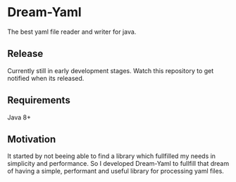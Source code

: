 # Dream-Yaml
The best yaml file reader and writer for java.
## Release
Currently still in early development stages. Watch this repository to get notified when its released.
## Requirements
Java 8+
## Motivation
It started by not beeing able to find a library which fullfilled my needs in simplicity and performance.
So I developed Dream-Yaml to fullfill that dream of having a simple, performant and useful library for processing yaml files.
